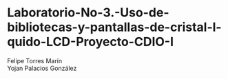 # Laboratorio-No-3.-Uso-de-bibliotecas-y-pantallas-de-cristal-l-quido-LCD-Proyecto-CDIO-I
Felipe Torres Marín<br>
Yojan Palacios González
